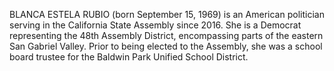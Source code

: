 BLANCA ESTELA RUBIO (born September 15, 1969) is an American politician serving in the California State Assembly since 2016. She is a Democrat representing the 48th Assembly District, encompassing parts of the eastern San Gabriel Valley. Prior to being elected to the Assembly, she was a school board trustee for the Baldwin Park Unified School District.

